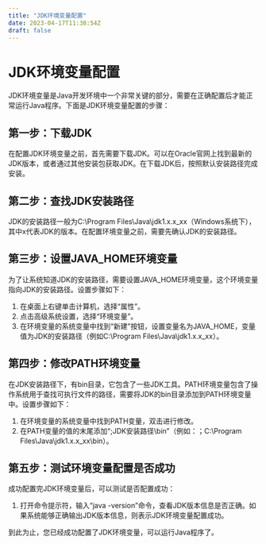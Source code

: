 ```yaml
---
title: "JDK环境变量配置"
date: 2023-04-17T11:38:54Z
draft: false    
---
```


# JDK环境变量配置

JDK环境变量是Java开发环境中一个非常关键的部分，需要在正确配置后才能正常运行Java程序。下面是JDK环境变量配置的步骤：

## 第一步：下载JDK

在配置JDK环境变量之前，首先需要下载JDK。可以在Oracle官网上找到最新的JDK版本，或者通过其他安装包获取JDK。在下载JDK后，按照默认安装路径完成安装。

## 第二步：查找JDK安装路径

JDK的安装路径一般为C:\Program Files\Java\jdk1.x.x_xx（Windows系统下），其中x代表JDK的版本。在配置环境变量之前，需要先确认JDK的安装路径。

## 第三步：设置JAVA_HOME环境变量

为了让系统知道JDK的安装路径，需要设置JAVA_HOME环境变量，这个环境变量指向JDK的安装路径。设置步骤如下：

1. 在桌面上右键单击计算机，选择“属性”。
2. 点击高级系统设置，选择“环境变量”。
3. 在环境变量的系统变量中找到“新建”按钮，设置变量名为JAVA_HOME，变量值为JDK的安装路径（例如C:\Program Files\Java\jdk1.x.x_xx）。

## 第四步：修改PATH环境变量

在JDK安装路径下，有bin目录，它包含了一些JDK工具。PATH环境变量包含了操作系统用于查找可执行文件的路径，需要将JDK的bin目录添加到PATH环境变量中。设置步骤如下：

1. 在环境变量的系统变量中找到PATH变量，双击进行修改。
2. 在PATH变量的值的末尾添加“;JDK安装路径\bin”（例如：；C:\Program Files\Java\jdk1.x.x_xx\bin）。

## 第五步：测试环境变量配置是否成功

成功配置完JDK环境变量后，可以测试是否配置成功：

1. 打开命令提示符，输入“java -version”命令，查看JDK版本信息是否正确。如果系统能够正确输出JDK版本信息，则表示JDK环境变量配置成功。

到此为止，您已经成功配置了JDK环境变量，可以运行Java程序了。
